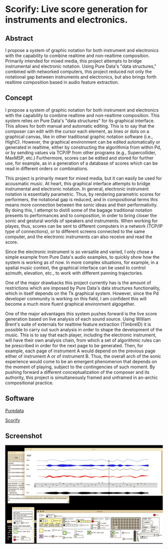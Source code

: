 # Scorify: Live score generation for instruments and electronics.

## Abstract

I propose a system of graphic notation for both instrument and electronics with the capability to combine realtime and non-realtime composition. Primarily intended for mixed media, this project attempts to bridge instrumental and electronic notation. Using Pure Data's "data structures," combined with networked computers, this project reduced not only the notational gap between instruments and electronics, but also brings forth realtime composition based in audio feature extraction.


## Concept

I propose a system of graphic notation for both instrument and electronics with the capability to combine realtime and non-realtime composition. This system relies on Pure Data's "data structures" for its graphical interface. This allows for both manual and automatic editing. This is to say that the composer can edit with the cursor each element, as lines or dots on a graphical canvas, like in other traditional graphic notation software (i.e., HighC). However, the graphical environment can be edited automatically or generated in realtime, either by constructing the algorithmia from within Pd, or by sending values via TCP/IP from other programs (e.g., Supercollider, MaxMSP, etc.) Furthermore, scores can be edited and stored for further use, for example, as in a generation of a database of scores which can be read in different orders or combinations.

This project is primarily meant for mixed media, but it can easily be used for acousmatic music. At heart, this graphical interface attempts to bridge instrumental and electronic notation. In general, electronic instrument notation is essentially parametric. Thus, by rendering parametric scores for performers, the notational gap is reduced, and in compositional terms this means more connection between the sonic ideas and their performativity. By doing this, I attempt to distill some of the bagage traditional notation presents to performances and to composition, in order to bring closer the sonic and gestural worlds of speakers and instruments. When working for playes, thus, scores can be sent to different computers in a network (TCP/IP type of connections), or to different screens connected to the same computer, and the electronic instruments can also receive and read the score.

Since the electronic instrument is so versatile and varied, I only chose a simple example from Pure Data's audio examples, to quickly show how the system is working as of now. In more complex situations, for example, in a spatial music context, the graphical interface can be used to control azimuth, elevation, etc., to work with different panning trajectories. 

One of the major drawbacks this project currently has is the amount of restrictions which are imposed by Pure Data's data structures functionality, which in itself depends on the Tk graphical system. However, since the Pd developer community is working on this field, I am confident this will become a much more fluent graphical environment algogether.

One of the major advantages this system pushes forward is the live score generation based on live analysis of each sound source. Using William Brent's suite of externals for realtime feature extraction (TimbreID) it is possible to carry out such analysis in order to shape the development of the music. This is to say that each player, including the electronic instrument, will have their own analysis chain, from which a set of algorithmic rules can be prescribed in order for the next page to be generated. Then, for example, each page of instrument A would depend on the previous page either of instrument A or of instrument B. Thus, the overall arch of the sonic experience would come to be an emergent phenomenon that depends on the moment of playing, subject to the contingencies of such moment. By pushing forward a different conceptualization of the composer and its authority, this project is simultaneously framed and unframed in an-archic compositional practice.

## Software

[Puredata](http://msp.ucsd.edu)

[Scorify](https://github.com/fdch/scorify)

## Screenshot

![screenshot](https://raw.githubusercontent.com/fdch/scorify/master/paper/screenshot.png)


